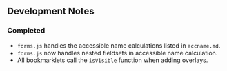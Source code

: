 ## Development Notes

### Completed

* `forms.js` handles the accessible name calculations listed in `accname.md`.
* `forms.js` now handles nested fieldsets in accessible name calculation.
* All bookmarklets call the `isVisible` function when adding overlays.
